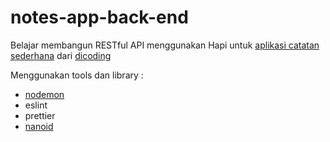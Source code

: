 # notes-app-back-end

Belajar membangun RESTful API menggunakan Hapi untuk [aplikasi catatan sederhana](http://notesapp-v1.dicodingacademy.com/) dari [dicoding](https://www.dicoding.com/)

Menggunakan tools dan library :

- [nodemon](https://www.npmjs.com/package/nodemon)
- eslint
- prettier
- [nanoid](https://github.com/ai/nanoid)

